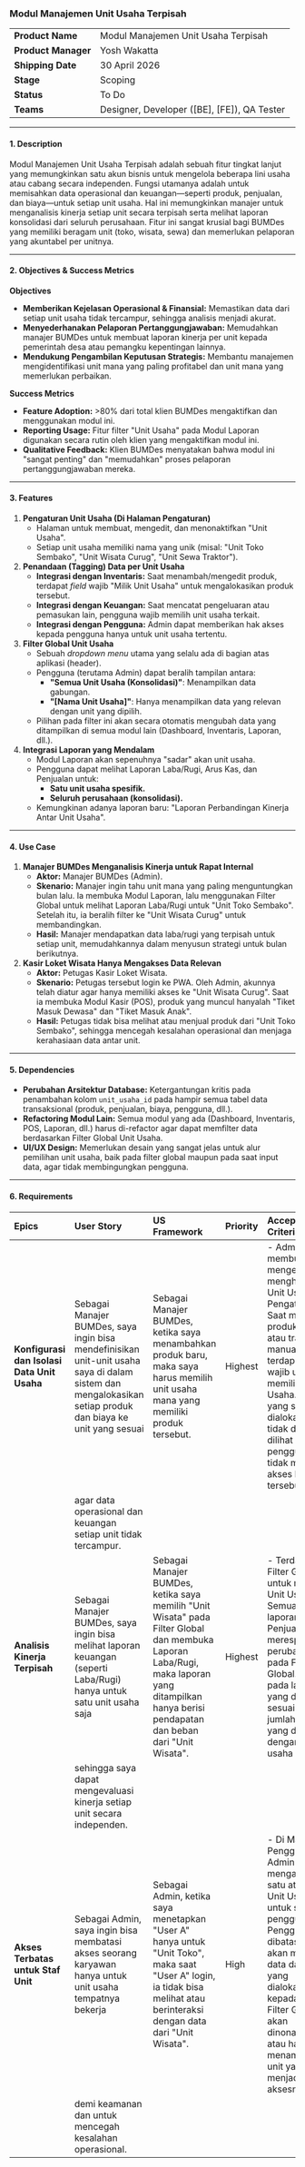 ### **Modul Manajemen Unit Usaha Terpisah**

|  |  |
| :---- | :---- |
| **Product Name** | Modul Manajemen Unit Usaha Terpisah |
| **Product Manager** | Yosh Wakatta |
| **Shipping Date** | 30 April 2026 |
| **Stage** | Scoping |
| **Status** | To Do |
| **Teams** | Designer, Developer (\[BE\], \[FE\]), QA Tester |

---

#### **1\. Description**

Modul Manajemen Unit Usaha Terpisah adalah sebuah fitur tingkat lanjut yang memungkinkan satu akun bisnis untuk mengelola beberapa lini usaha atau cabang secara independen. Fungsi utamanya adalah untuk memisahkan data operasional dan keuangan—seperti produk, penjualan, dan biaya—untuk setiap unit usaha. Hal ini memungkinkan manajer untuk menganalisis kinerja setiap unit secara terpisah serta melihat laporan konsolidasi dari seluruh perusahaan. Fitur ini sangat krusial bagi BUMDes yang memiliki beragam unit (toko, wisata, sewa) dan memerlukan pelaporan yang akuntabel per unitnya.

---

#### **2\. Objectives & Success Metrics**

**Objectives**

* **Memberikan Kejelasan Operasional & Finansial:** Memastikan data dari setiap unit usaha tidak tercampur, sehingga analisis menjadi akurat.  
* **Menyederhanakan Pelaporan Pertanggungjawaban:** Memudahkan manajer BUMDes untuk membuat laporan kinerja per unit kepada pemerintah desa atau pemangku kepentingan lainnya.  
* **Mendukung Pengambilan Keputusan Strategis:** Membantu manajemen mengidentifikasi unit mana yang paling profitabel dan unit mana yang memerlukan perbaikan.

**Success Metrics**

* **Feature Adoption:** \>80% dari total klien BUMDes mengaktifkan dan menggunakan modul ini.  
* **Reporting Usage:** Fitur filter "Unit Usaha" pada Modul Laporan digunakan secara rutin oleh klien yang mengaktifkan modul ini.  
* **Qualitative Feedback:** Klien BUMDes menyatakan bahwa modul ini "sangat penting" dan "memudahkan" proses pelaporan pertanggungjawaban mereka.

---

#### **3\. Features**

1. **Pengaturan Unit Usaha (Di Halaman Pengaturan)**  
   * Halaman untuk membuat, mengedit, dan menonaktifkan "Unit Usaha".  
   * Setiap unit usaha memiliki nama yang unik (misal: "Unit Toko Sembako", "Unit Wisata Curug", "Unit Sewa Traktor").  
2. **Penandaan (Tagging) Data per Unit Usaha**  
   * **Integrasi dengan Inventaris:** Saat menambah/mengedit produk, terdapat *field* wajib "Milik Unit Usaha" untuk mengalokasikan produk tersebut.  
   * **Integrasi dengan Keuangan:** Saat mencatat pengeluaran atau pemasukan lain, pengguna wajib memilih unit usaha terkait.  
   * **Integrasi dengan Pengguna:** Admin dapat memberikan hak akses kepada pengguna hanya untuk unit usaha tertentu.  
3. **Filter Global Unit Usaha**  
   * Sebuah *dropdown menu* utama yang selalu ada di bagian atas aplikasi (header).  
   * Pengguna (terutama Admin) dapat beralih tampilan antara:  
     * **"Semua Unit Usaha (Konsolidasi)"**: Menampilkan data gabungan.  
     * **"\[Nama Unit Usaha\]"**: Hanya menampilkan data yang relevan dengan unit yang dipilih.  
   * Pilihan pada filter ini akan secara otomatis mengubah data yang ditampilkan di semua modul lain (Dashboard, Inventaris, Laporan, dll.).  
4. **Integrasi Laporan yang Mendalam**  
   * Modul Laporan akan sepenuhnya "sadar" akan unit usaha.  
   * Pengguna dapat melihat Laporan Laba/Rugi, Arus Kas, dan Penjualan untuk:  
     * **Satu unit usaha spesifik.**  
     * **Seluruh perusahaan (konsolidasi).**  
   * Kemungkinan adanya laporan baru: "Laporan Perbandingan Kinerja Antar Unit Usaha".

---

#### **4\. Use Case**

1. **Manajer BUMDes Menganalisis Kinerja untuk Rapat Internal**  
   * **Aktor:** Manajer BUMDes (Admin).  
   * **Skenario:** Manajer ingin tahu unit mana yang paling menguntungkan bulan lalu. Ia membuka Modul Laporan, lalu menggunakan Filter Global untuk melihat Laporan Laba/Rugi untuk "Unit Toko Sembako". Setelah itu, ia beralih filter ke "Unit Wisata Curug" untuk membandingkan.  
   * **Hasil:** Manajer mendapatkan data laba/rugi yang terpisah untuk setiap unit, memudahkannya dalam menyusun strategi untuk bulan berikutnya.  
2. **Kasir Loket Wisata Hanya Mengakses Data Relevan**  
   * **Aktor:** Petugas Kasir Loket Wisata.  
   * **Skenario:** Petugas tersebut login ke PWA. Oleh Admin, akunnya telah diatur agar hanya memiliki akses ke "Unit Wisata Curug". Saat ia membuka Modul Kasir (POS), produk yang muncul hanyalah "Tiket Masuk Dewasa" dan "Tiket Masuk Anak".  
   * **Hasil:** Petugas tidak bisa melihat atau menjual produk dari "Unit Toko Sembako", sehingga mencegah kesalahan operasional dan menjaga kerahasiaan data antar unit.

---

#### **5\. Dependencies**

* **Perubahan Arsitektur Database:** Ketergantungan kritis pada penambahan kolom `unit_usaha_id` pada hampir semua tabel data transaksional (produk, penjualan, biaya, pengguna, dll.).  
* **Refactoring Modul Lain:** Semua modul yang ada (Dashboard, Inventaris, POS, Laporan, dll.) harus di-refactor agar dapat memfilter data berdasarkan Filter Global Unit Usaha.  
* **UI/UX Design:** Memerlukan desain yang sangat jelas untuk alur pemilihan unit usaha, baik pada filter global maupun pada saat input data, agar tidak membingungkan pengguna.

---

#### **6\. Requirements**

| Epics | User Story | US Framework | Priority | Acceptance Criteria |
| :---- | :---- | :---- | :---- | :---- |
| **Konfigurasi dan Isolasi Data Unit Usaha** | Sebagai Manajer BUMDes, saya ingin bisa mendefinisikan unit-unit usaha saya di dalam sistem dan mengalokasikan setiap produk dan biaya ke unit yang sesuai | Sebagai Manajer BUMDes, ketika saya menambahkan produk baru, maka saya harus memilih unit usaha mana yang memiliki produk tersebut. | Highest | \- Admin dapat membuat, mengedit, dan menghapus Unit Usaha di Pengaturan. \- Saat membuat produk, biaya, atau transaksi manual lainnya, terdapat *field* wajib untuk memilih Unit Usaha. \- Data yang sudah dialokasikan tidak dapat dilihat oleh pengguna yang tidak memiliki akses ke unit tersebut. |
|  | agar data operasional dan keuangan setiap unit tidak tercampur. |  |  |  |
| **Analisis Kinerja Terpisah** | Sebagai Manajer BUMDes, saya ingin bisa melihat laporan keuangan (seperti Laba/Rugi) hanya untuk satu unit usaha saja | Sebagai Manajer BUMDes, ketika saya memilih "Unit Wisata" pada Filter Global dan membuka Laporan Laba/Rugi, maka laporan yang ditampilkan hanya berisi pendapatan dan beban dari "Unit Wisata". | Highest | \- Terdapat Filter Global untuk memilih Unit Usaha. \- Semua halaman laporan (L/R, Penjualan, dll) merespons perubahan pada Filter Global. \- Angka pada laporan yang difilter sesuai dengan jumlah transaksi yang ditandai dengan unit usaha tersebut. |
|  | sehingga saya dapat mengevaluasi kinerja setiap unit secara independen. |  |  |  |
| **Akses Terbatas untuk Staf Unit** | Sebagai Admin, saya ingin bisa membatasi akses seorang karyawan hanya untuk unit usaha tempatnya bekerja | Sebagai Admin, ketika saya menetapkan "User A" hanya untuk "Unit Toko", maka saat "User A" login, ia tidak bisa melihat atau berinteraksi dengan data dari "Unit Wisata". | High | \- Di Manajemen Pengguna, Admin dapat mengalokasikan satu atau lebih Unit Usaha untuk setiap pengguna. \- Pengguna yang dibatasi hanya akan melihat data dari unit yang dialokasikan kepadanya. \- Filter Global akan dinonaktifkan atau hanya menampilkan unit yang menjadi hak aksesnya. |
|  | demi keamanan dan untuk mencegah kesalahan operasional. |  |  |  |

